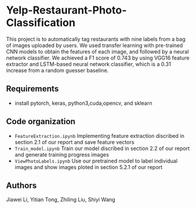 # Yelp-Restaurant-Photo-Classification
This project is to automatically tag restaurants with nine labels from a bag of images uploaded by users. We used transfer learning with pre-trained CNN models to obtain the features of each image, and followed by a neural network classifier. We achieved a F1 score of 0.743 by using VGG16 feature extractor and LSTM-based neural network classifier, which is a 0.31 increase from a random guesser baseline. 

## Requirements
* install pytorch, keras, python3,cuda,opencv, and sklearn

## Code organization

* `FeatureExtraction.ipynb` Implementing feature extraction discribed in section 2.1 of our report and save feature vectors
* `Train_model.ipynb` Train our model discribed in section 2.2 of our report and generate training progress images
* `ViewPhotoLabels.ipynb` Use our pretrained model to label individual images and show images ploted in section 5.2.1 of our report

## Authors
Jiawei Li, Yitian Tong, Zhiling Liu, Shiyi Wang
